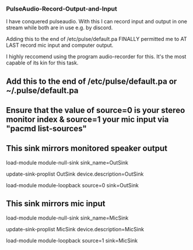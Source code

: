 ### PulseAudio-Record-Output-and-Input

I have conquered pulseaudio. With this I can record input and output in one stream while both are in use e.g. by discord.

Adding this to the end of /etc/pulse/default.pa FINALLY permitted me to AT LAST record mic input and computer output.

I highly reccomend using the program audio-recorder for this. It's the most capable of its kin for this task.

## Add this to the end of /etc/pulse/default.pa or ~/.pulse/default.pa

## Ensure that the value of source=0 is your stereo monitor index & source=1 your mic input via "pacmd list-sources"

  ## This sink mirrors monitored speaker output

load-module module-null-sink sink_name=OutSink

update-sink-proplist OutSink device.description=OutSink

load-module module-loopback source=0 sink=OutSink

  ## This sink mirrors mic input

load-module module-null-sink sink_name=MicSink

update-sink-proplist MicSink device.description=MicSink

load-module module-loopback source=1 sink=MicSink
